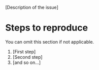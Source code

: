 [Description of the issue]

# Steps to reproduce
You can omit this section if not applicable.

1. [First step]
2. [Second step]
3. [and so on...]
